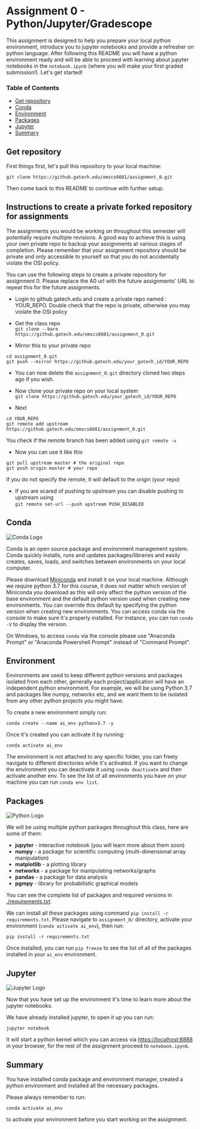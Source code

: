 # Assignment 0 - Python/Jupyter/Gradescope

This assignment is designed to help you prepare your local python environment, introduce you to jupyter notebooks and provide a refresher on python language. After following this README you will have a python environment ready and will be able to proceed with learning about jupyter notebooks in the `notebook.ipynb` (where you will make your first graded submission!). Let's get started!

### Table of Contents
- [Get repository](#repo)
- [Conda](#conda)
- [Environment](#env)
- [Packages](#pkg)
- [Jupyter](#jupyter)
- [Summary](#summary)

<a name="repo"/></a>
## Get repository

First things first, let's pull this repository to your local machine:

```
git clone https://github.gatech.edu/omscs6601/assignment_0.git
```

Then come back to this README to continue with further setup.

<a name="fork-instructions"/></a>
## Instructions to create a private forked repository for assignments

The assignments you would be working on throughout this semester will potentially require multiple revisions. A good way to achieve this is using your own private repo to backup your assignments at various stages of completion. Please remember that your assignment repository should be private and only accessible to yourself so that you do not accidentally violate the OSI policy.<br>

You can use the following steps to create a private repository for assignment 0. Please replace the A0 url with the future assignments' URL to repeat this for the future assignments.<br>

* Login to github.gatech.edu and create a private repo named : YOUR_REPO. Double check that the repo is private, otherwise you may violate the OSI policy

* Get the class repo<br> ``git clone --bare https://github.gatech.edu/omscs6601/assignment_0.git``

* Mirror this to your private repo <br>
```
cd assignment_0.git
git push --mirror https://github.gatech.edu/your_gatech_id/YOUR_REPO
```

* You can now delete the ``assignment_0.git`` directory cloned two steps ago if you wish.

* Now clone your private repo on your local system<br> ``git clone https://github.gatech.edu/your_gatech_id/YOUR_REPO``

* Next <br>
```
cd YOUR_REPO
git remote add upstream https://github.gatech.edu/omscs6601/assignment_0.git
```
You check if the remote branch has been added using ``git remote -v``

* Now you can use it like this <br>
```
git pull upstream master # the original repo 
git push origin master # your repo 
```
If you do not specify the remote, it will default to the origin (your repo)

* If you are scared of pushing to upstream you can disable pushing to upstream using<br> ``git remote set-url --push upstream PUSH_DISABLED``

<a name="conda"/></a>
## Conda

![Conda Logo](https://conda.io/en/latest/_images/conda_logo.svg)

Conda is an open source package and environment management system. Conda quickly installs, runs and updates packages/libraries and easily creates, saves, loads, and switches between environments on your local computer.

Please download [Miniconda](https://docs.conda.io/en/latest/miniconda.html) and install it on your local machine. Although we require python 3.7 for this course, it does not matter which version of Miniconda you download as this will only affect the python version of the base environment and the default python version used when creating new environments. You can override this default by specifying the python version when creating new environments. You can access conda via the console to make sure it's properly installed. For instance, you can run `conda -V` to display the version.

On Windows, to access `conda` via the console please use "Anaconda Prompt" or "Anaconda Powershell Prompt" instead of "Command Prompt".

<a name="env"/></a>
## Environment

Environments are used to keep different python versions and packages isolated from each other, generally each project/application will have an independent python environment. For example, we will be using Python 3.7 and packages like numpy, networkx etc, and we want them to be isolated from any other python projects you might have. 

To create a new environment simply run:

```
conda create --name ai_env python=3.7 -y
```

Once it's created you can activate it by running:

```
conda activate ai_env
```

The environment is not attached to any specific folder, you can freely navigate to different directories while it's activated. If you want to change the environment you can deactivate it using `conda deactivate` and then activate another env. To see the list of all environments you have on your machine you can run `conda env list`.

<a name="pkg"/></a>
## Packages

![Python Logo](https://www.python.org/static/community_logos/python-logo-master-v3-TM.png)

We will be using multiple python packages throughout this class, here are some of them:

* **jupyter** - interactive notebook (you will learn more about them soon)
* **numpy** - a package for scientific computing (multi-dimensional array manipulation)
* **matplotlib** - a plotting library
* **networkx** - a package for manipulating networks/graphs
* **pandas** - a package for data analysis
* **pgmpy** - library for probabilistic graphical models 

You can see the complete list of packages and required versions in [./requirements.txt](./requirements.txt).

We can install all these packages using command ``pip install -r requirements.txt``. Please navigate to `assignment_0/` directory, activate your environment (`conda activate ai_env`), then run:

```
pip install -r requirements.txt
```

Once installed, you can run `pip freeze` to see the list of all of the packages installed in your `ai_env` environment.

<a name="jupyter"/></a>
## Jupyter

![Jupyter Logo](https://jupyter.org/assets/nav_logo.svg)

Now that you have set up the environment it's time to learn more about the jupyter notebooks. 

We have already installed jupyter, to open it up you can run:

```
jupyter notebook
```

It will start a python kernel which you can access via [https://localhost:8888](https://localhost:8888/) in your browser, for the rest of the assignment proceed to `notebook.ipynb`.

<a name="summary"/></a>
## Summary

You have installed conda package and environment manager, created a python environment and installed all the necessary packages.

Please always remember to run:
```
conda activate ai_env
```
to activate your environment before you start working on the assignment.
